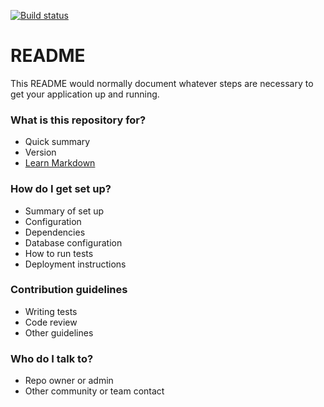 
[![Build status](https://ci.appveyor.com/api/projects/status/q2nq22aiir2l9ucf?svg=true)](https://ci.appveyor.com/project/borrillis/sharpinputsystem-mhdxg)

# README #

This README would normally document whatever steps are necessary to get your application up and running.

### What is this repository for? ###

* Quick summary
* Version
* [Learn Markdown](https://bitbucket.org/tutorials/markdowndemo)

### How do I get set up? ###

* Summary of set up
* Configuration
* Dependencies
* Database configuration
* How to run tests
* Deployment instructions

### Contribution guidelines ###

* Writing tests
* Code review
* Other guidelines

### Who do I talk to? ###

* Repo owner or admin
* Other community or team contact